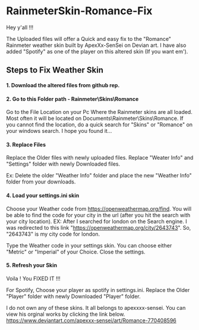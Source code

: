 # RainmeterSkin-Romance-Fix
Hey y'all !!!

The Uploaded files will offer a Quick and easy fix to the "Romance" Rainmeter weather skin built by ApexXx-SenSei on Devian art. I have also added "Spotify" as one of the player on this altered skin (If you want em').  

## Steps to Fix Weather Skin

#### 1. Download the altered files from github rep.

#### 2. Go to this Folder path - Rainmeter\Skins\Romance 
   Go to the File Location on your Pc Where the Rainmeter skins are all loaded. Most often it will be located on Documents\Rainmeter\Skins\Romance\. If you cannot find the location, do a quick search for "Skins" or "Romance" on your windows search. I hope you found it...
   
#### 3. Replace Files
   Replace the Older files with newly uploaded files. Replace "Weater Info" and "Settings" folder with newly Downloaded files.
   
   Ex: Delete the older "Weather Info" folder and place the new "Weather Info" folder from your downloads.
   
#### 4. Load your settings.ini skin
   Choose your Weather code from https://openweathermap.org/find. You will be able to find the code for your city in the url (after you hit the search with your city location).
   EX: After I searched for london on the Search engine. I was redirected to this link "https://openweathermap.org/city/2643743". So, "2643743" is my city code for london.
   
   Type the Weather code in your settings skin. You can choose either "Metric" or "Imperial" of your Choice. Close the settings.

#### 5. Refresh your Skin
   Voila ! You FIXED IT !!!
   

For Spotify, Choose your player as spotify in settings.ini. Replace the Older "Player" folder with newly Downloaded "Player" folder.




I do not own any of these skins. It all belongs to apexxxx-sensei. You can view his orginal works by clicking the link below.
https://www.deviantart.com/apexxx-sensei/art/Romance-770408596
